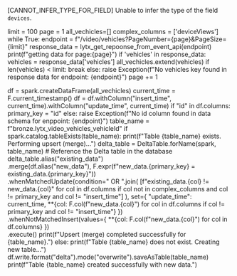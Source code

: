 [CANNOT_INFER_TYPE_FOR_FIELD] Unable to infer the type of the field `devices`.


limit = 100
page = 1
all_vechicles=[]
complex_columns = ['deviceViews']
while True:
    endpoint = f"/video/vehicles?PageNumber={page}&PageSize={limit}"
    response_data = lytx_get_repoonse_from_event_api(endpoint)
    print(f"getting data for page:{page}")
    if 'vehicles' in response_data:
        vehicles = response_data['vehicles']
        all_vechicles.extend(vehicles)
        if len(vehicles) < limit:
            break
    else:
        raise Exception(f"No vehicles key found in response data for endpoint: {endpoint}") 
    page += 1

df = spark.createDataFrame(all_vechicles)
current_time = F.current_timestamp()
df = df.withColumn("insert_time", current_time).withColumn("update_time", current_time)
if "id" in df.columns:
    primary_key = "id"
else:
    raise Exception(f"No id column found in data schema for enppoint: {endpoint}")
table_name = f"bronze.lytx_video_vehicles_vehicleId"
if spark.catalog.tableExists(table_name):
    print(f"Table {table_name} exists. Performing upsert (merge)...")
    delta_table = DeltaTable.forName(spark, table_name)  # Reference the Delta table in the database
    delta_table.alias("existing_data") \
        .merge(df.alias("new_data"), F.expr(f"new_data.{primary_key} = existing_data.{primary_key}")) \
        .whenMatchedUpdate(condition=" OR ".join(
            [f"existing_data.{col} != new_data.{col}" for col in df.columns if col not in complex_columns and col != primary_key and col != "insert_time"]
        ),
            set={
                "update_time": current_time, 
                **{col: F.col(f"new_data.{col}") for col in df.columns if col != primary_key and col != "insert_time"}
            }) \
        .whenNotMatchedInsert(values={
            **{col: F.col(f"new_data.{col}") for col in df.columns}
        }) \
            .execute()
    print(f"Upsert (merge) completed successfully for {table_name}.")
else:
    print(f"Table {table_name} does not exist. Creating new table...")
    df.write.format("delta").mode("overwrite").saveAsTable(table_name)
    print(f"Table {table_name} created successfully with new data.")
